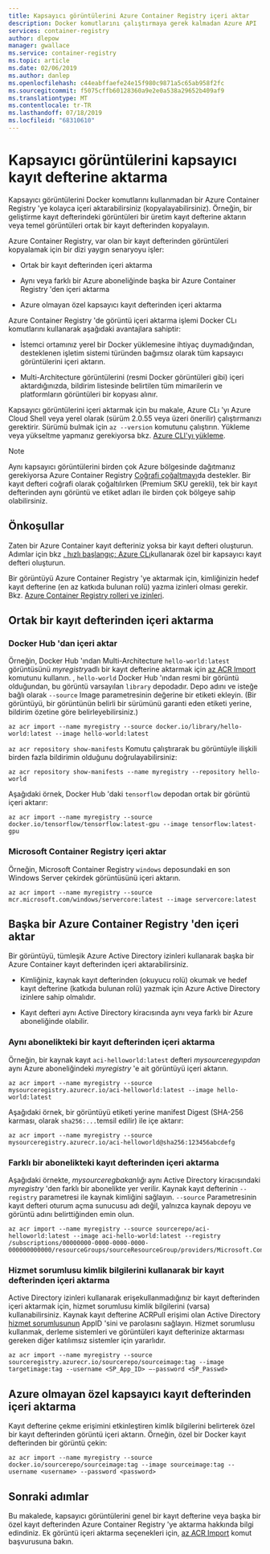```yaml
---
title: Kapsayıcı görüntülerini Azure Container Registry içeri aktar
description: Docker komutlarını çalıştırmaya gerek kalmadan Azure API 'Lerini kullanarak kapsayıcı görüntülerini bir Azure Container Registry 'ye aktarın.
services: container-registry
author: dlepow
manager: gwallace
ms.service: container-registry
ms.topic: article
ms.date: 02/06/2019
ms.author: danlep
ms.openlocfilehash: c44eabffaefe24e15f980c9871a5c65ab958f2fc
ms.sourcegitcommit: f5075cffb60128360a9e2e0a538a29652b409af9
ms.translationtype: MT
ms.contentlocale: tr-TR
ms.lasthandoff: 07/18/2019
ms.locfileid: "68310610"
---
```

# <a name="import-container-images-to-a-container-registry"></a>Kapsayıcı görüntülerini kapsayıcı kayıt defterine aktarma

Kapsayıcı görüntülerini Docker komutlarını kullanmadan bir Azure Container Registry 'ye kolayca içeri aktarabilirsiniz (kopyalayabilirsiniz). Örneğin, bir geliştirme kayıt defterindeki görüntüleri bir üretim kayıt defterine aktarın veya temel görüntüleri ortak bir kayıt defterinden kopyalayın.

Azure Container Registry, var olan bir kayıt defterinden görüntüleri kopyalamak için bir dizi yaygın senaryoyu işler:

* Ortak bir kayıt defterinden içeri aktarma

* Aynı veya farklı bir Azure aboneliğinde başka bir Azure Container Registry 'den içeri aktarma

* Azure olmayan özel kapsayıcı kayıt defterinden içeri aktarma

Azure Container Registry 'de görüntü içeri aktarma işlemi Docker CLı komutlarını kullanarak aşağıdaki avantajlara sahiptir:

* İstemci ortamınız yerel bir Docker yüklemesine ihtiyaç duymadığından, desteklenen işletim sistemi türünden bağımsız olarak tüm kapsayıcı görüntülerini içeri aktarın.

* Multi-Architecture görüntülerini (resmi Docker görüntüleri gibi) içeri aktardığınızda, bildirim listesinde belirtilen tüm mimarilerin ve platformların görüntüleri bir kopyası alınır.

Kapsayıcı görüntülerini içeri aktarmak için bu makale, Azure CLı 'yı Azure Cloud Shell veya yerel olarak (sürüm 2.0.55 veya üzeri önerilir) çalıştırmanızı gerektirir. Sürümü bulmak için `az --version` komutunu çalıştırın. Yükleme veya yükseltme yapmanız gerekiyorsa bkz. [Azure CLI'yı yükleme][azure-cli].

> [!NOTE]
> Aynı kapsayıcı görüntülerini birden çok Azure bölgesinde dağıtmanız gerekiyorsa Azure Container Registry [Coğrafi çoğaltmayı](container-registry-geo-replication.md)da destekler. Bir kayıt defteri coğrafi olarak çoğaltılırken (Premium SKU gerekli), tek bir kayıt defterinden aynı görüntü ve etiket adları ile birden çok bölgeye sahip olabilirsiniz.
>

## <a name="prerequisites"></a>Önkoşullar

Zaten bir Azure Container kayıt defteriniz yoksa bir kayıt defteri oluşturun. Adımlar için bkz [. hızlı başlangıç: Azure CLı](container-registry-get-started-azure-cli.md)kullanarak özel bir kapsayıcı kayıt defteri oluşturun.

Bir görüntüyü Azure Container Registry 'ye aktarmak için, kimliğinizin hedef kayıt defterine (en az katkıda bulunan rolü) yazma izinleri olması gerekir. Bkz. [Azure Container Registry rolleri ve izinleri](container-registry-roles.md). 

## <a name="import-from-a-public-registry"></a>Ortak bir kayıt defterinden içeri aktarma

### <a name="import-from-docker-hub"></a>Docker Hub 'dan içeri aktar

Örneğin, Docker Hub 'ından Multi-Architecture `hello-world:latest` görüntüsünü *myregistry*adlı bir kayıt defterine aktarmak için [az ACR Import][az-acr-import] komutunu kullanın. , `hello-world` Docker Hub 'ından resmi bir görüntü olduğundan, bu görüntü varsayılan `library` depodadır. Depo adını ve isteğe bağlı olarak `--source` Image parametresinin değerine bir etiketi ekleyin. (Bir görüntüyü, bir görüntünün belirli bir sürümünü garanti eden etiketi yerine, bildirim özetine göre belirleyebilirsiniz.)
 
```azurecli
az acr import --name myregistry --source docker.io/library/hello-world:latest --image hello-world:latest
```

`az acr repository show-manifests` Komutu çalıştırarak bu görüntüyle ilişkili birden fazla bildirimin olduğunu doğrulayabilirsiniz:

```azurecli
az acr repository show-manifests --name myregistry --repository hello-world
```

Aşağıdaki örnek, Docker Hub 'daki `tensorflow` depodan ortak bir görüntü içeri aktarır:

```azurecli
az acr import --name myregistry --source docker.io/tensorflow/tensorflow:latest-gpu --image tensorflow:latest-gpu
```

### <a name="import-from-microsoft-container-registry"></a>Microsoft Container Registry içeri aktar

Örneğin, Microsoft Container Registry `windows` deposundaki en son Windows Server çekirdek görüntüsünü içeri aktarın.

```azurecli
az acr import --name myregistry --source mcr.microsoft.com/windows/servercore:latest --image servercore:latest
```

## <a name="import-from-another-azure-container-registry"></a>Başka bir Azure Container Registry 'den içeri aktar

Bir görüntüyü, tümleşik Azure Active Directory izinleri kullanarak başka bir Azure Container kayıt defterinden içeri aktarabilirsiniz.

* Kimliğiniz, kaynak kayıt defterinden (okuyucu rolü) okumak ve hedef kayıt defterine (katkıda bulunan rolü) yazmak için Azure Active Directory izinlere sahip olmalıdır.

* Kayıt defteri aynı Active Directory kiracısında aynı veya farklı bir Azure aboneliğinde olabilir.

### <a name="import-from-a-registry-in-the-same-subscription"></a>Aynı abonelikteki bir kayıt defterinden içeri aktarma

Örneğin, bir kaynak kayıt `aci-helloworld:latest` defteri *mysourceregyıpdan* aynı Azure aboneliğindeki *myregistry* 'e ait görüntüyü içeri aktarın.

```azurecli
az acr import --name myregistry --source mysourceregistry.azurecr.io/aci-helloworld:latest --image hello-world:latest
```

Aşağıdaki örnek, bir görüntüyü etiketi yerine manifest Digest (SHA-256 karması, olarak `sha256:...`temsil edilir) ile içe aktarır:

```azurecli
az acr import --name myregistry --source mysourceregistry.azurecr.io/aci-helloworld@sha256:123456abcdefg 
```

### <a name="import-from-a-registry-in-a-different-subscription"></a>Farklı bir abonelikteki kayıt defterinden içeri aktarma

Aşağıdaki örnekte, *mysourceregbakanlığı* aynı Active Directory kiracısındaki *myregistry* 'den farklı bir abonelikte yer verilir. Kaynak kayıt defterinin `--registry` parametresi ile kaynak kimliğini sağlayın. `--source` Parametresinin kayıt defteri oturum açma sunucusu adı değil, yalnızca kaynak depoyu ve görüntü adını belirttiğinden emin olun.
 
```azurecli
az acr import --name myregistry --source sourcerepo/aci-helloworld:latest --image aci-hello-world:latest --registry /subscriptions/00000000-0000-0000-0000-000000000000/resourceGroups/sourceResourceGroup/providers/Microsoft.ContainerRegistry/registries/mysourceregistry
```

### <a name="import-from-a-registry-using-service-principal-credentials"></a>Hizmet sorumlusu kimlik bilgilerini kullanarak bir kayıt defterinden içeri aktarma

Active Directory izinleri kullanarak erişekullanmadığınız bir kayıt defterinden içeri aktarmak için, hizmet sorumlusu kimlik bilgilerini (varsa) kullanabilirsiniz. Kaynak kayıt defterine ACRPull erişimi olan Active Directory [hizmet sorumlusunun](container-registry-auth-service-principal.md) AppID 'sini ve parolasını sağlayın. Hizmet sorumlusu kullanmak, derleme sistemleri ve görüntüleri kayıt defterinize aktarması gereken diğer katılımsız sistemler için yararlıdır.

```azurecli
az acr import --name myregistry --source sourceregistry.azurecr.io/sourcerepo/sourceimage:tag --image targetimage:tag --username <SP_App_ID> –-password <SP_Passwd>
```

## <a name="import-from-a-non-azure-private-container-registry"></a>Azure olmayan özel kapsayıcı kayıt defterinden içeri aktarma

Kayıt defterine çekme erişimini etkinleştiren kimlik bilgilerini belirterek özel bir kayıt defterinden görüntü içeri aktarın. Örneğin, özel bir Docker kayıt defterinden bir görüntü çekin: 

```azurecli
az acr import --name myregistry --source docker.io/sourcerepo/sourceimage:tag --image sourceimage:tag --username <username> --password <password>
```

## <a name="next-steps"></a>Sonraki adımlar

Bu makalede, kapsayıcı görüntülerini genel bir kayıt defterine veya başka bir özel kayıt defterinden Azure Container Registry 'ye aktarma hakkında bilgi edindiniz. Ek görüntü içeri aktarma seçenekleri için, [az ACR Import][az-acr-import] komut başvurusuna bakın. 


<!-- LINKS - Internal -->
[az-login]: /cli/azure/reference-index#az-login
[az-acr-import]: /cli/azure/acr#az-acr-import
[azure-cli]: /cli/azure/install-azure-cli
